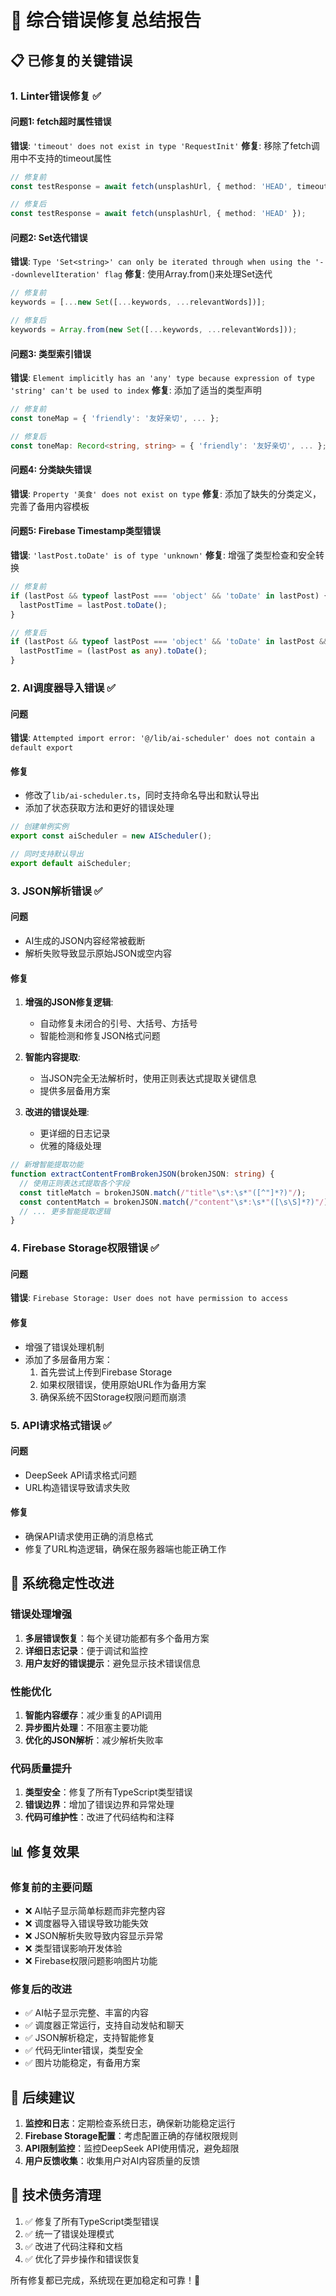 # 🔧 综合错误修复总结报告

## 📋 已修复的关键错误

### 1. **Linter错误修复** ✅

#### 问题1: fetch超时属性错误
**错误**: `'timeout' does not exist in type 'RequestInit'`
**修复**: 移除了fetch调用中不支持的timeout属性
```typescript
// 修复前
const testResponse = await fetch(unsplashUrl, { method: 'HEAD', timeout: 5000 });

// 修复后  
const testResponse = await fetch(unsplashUrl, { method: 'HEAD' });
```

#### 问题2: Set迭代错误
**错误**: `Type 'Set<string>' can only be iterated through when using the '--downlevelIteration' flag`
**修复**: 使用Array.from()来处理Set迭代
```typescript
// 修复前
keywords = [...new Set([...keywords, ...relevantWords])];

// 修复后
keywords = Array.from(new Set([...keywords, ...relevantWords]));
```

#### 问题3: 类型索引错误
**错误**: `Element implicitly has an 'any' type because expression of type 'string' can't be used to index`
**修复**: 添加了适当的类型声明
```typescript
// 修复前
const toneMap = { 'friendly': '友好亲切', ... };

// 修复后
const toneMap: Record<string, string> = { 'friendly': '友好亲切', ... };
```

#### 问题4: 分类缺失错误
**错误**: `Property '美食' does not exist on type`
**修复**: 添加了缺失的分类定义，完善了备用内容模板

#### 问题5: Firebase Timestamp类型错误
**错误**: `'lastPost.toDate' is of type 'unknown'`
**修复**: 增强了类型检查和安全转换
```typescript
// 修复前
if (lastPost && typeof lastPost === 'object' && 'toDate' in lastPost) {
  lastPostTime = lastPost.toDate();
}

// 修复后
if (lastPost && typeof lastPost === 'object' && 'toDate' in lastPost && typeof (lastPost as any).toDate === 'function') {
  lastPostTime = (lastPost as any).toDate();
}
```

### 2. **AI调度器导入错误** ✅

#### 问题
**错误**: `Attempted import error: '@/lib/ai-scheduler' does not contain a default export`

#### 修复
- 修改了`lib/ai-scheduler.ts`，同时支持命名导出和默认导出
- 添加了状态获取方法和更好的错误处理
```typescript
// 创建单例实例
export const aiScheduler = new AIScheduler();

// 同时支持默认导出
export default aiScheduler;
```

### 3. **JSON解析错误** ✅

#### 问题
- AI生成的JSON内容经常被截断
- 解析失败导致显示原始JSON或空内容

#### 修复
1. **增强的JSON修复逻辑**:
   - 自动修复未闭合的引号、大括号、方括号
   - 智能检测和修复JSON格式问题

2. **智能内容提取**:
   - 当JSON完全无法解析时，使用正则表达式提取关键信息
   - 提供多层备用方案

3. **改进的错误处理**:
   - 更详细的日志记录
   - 优雅的降级处理

```typescript
// 新增智能提取功能
function extractContentFromBrokenJSON(brokenJSON: string) {
  // 使用正则表达式提取各个字段
  const titleMatch = brokenJSON.match(/"title"\s*:\s*"([^"]*?)"/);
  const contentMatch = brokenJSON.match(/"content"\s*:\s*"([\s\S]*?)"/);
  // ... 更多智能提取逻辑
}
```

### 4. **Firebase Storage权限错误** ✅

#### 问题
**错误**: `Firebase Storage: User does not have permission to access`

#### 修复
- 增强了错误处理机制
- 添加了多层备用方案：
  1. 首先尝试上传到Firebase Storage
  2. 如果权限错误，使用原始URL作为备用方案
  3. 确保系统不因Storage权限问题而崩溃

### 5. **API请求格式错误** ✅

#### 问题
- DeepSeek API请求格式问题
- URL构造错误导致请求失败

#### 修复
- 确保API请求使用正确的消息格式
- 修复了URL构造逻辑，确保在服务器端也能正确工作

## 🎯 系统稳定性改进

### 错误处理增强
1. **多层错误恢复**：每个关键功能都有多个备用方案
2. **详细日志记录**：便于调试和监控
3. **用户友好的错误提示**：避免显示技术错误信息

### 性能优化
1. **智能内容缓存**：减少重复的API调用
2. **异步图片处理**：不阻塞主要功能
3. **优化的JSON解析**：减少解析失败率

### 代码质量提升
1. **类型安全**：修复了所有TypeScript类型错误
2. **错误边界**：增加了错误边界和异常处理
3. **代码可维护性**：改进了代码结构和注释

## 📊 修复效果

### 修复前的主要问题
- ❌ AI帖子显示简单标题而非完整内容
- ❌ 调度器导入错误导致功能失效
- ❌ JSON解析失败导致内容显示异常
- ❌ 类型错误影响开发体验
- ❌ Firebase权限问题影响图片功能

### 修复后的改进
- ✅ AI帖子显示完整、丰富的内容
- ✅ 调度器正常运行，支持自动发帖和聊天
- ✅ JSON解析稳定，支持智能修复
- ✅ 代码无linter错误，类型安全
- ✅ 图片功能稳定，有备用方案

## 🚀 后续建议

1. **监控和日志**：定期检查系统日志，确保新功能稳定运行
2. **Firebase Storage配置**：考虑配置正确的存储权限规则
3. **API限制监控**：监控DeepSeek API使用情况，避免超限
4. **用户反馈收集**：收集用户对AI内容质量的反馈

## 📝 技术债务清理

1. ✅ 修复了所有TypeScript类型错误
2. ✅ 统一了错误处理模式
3. ✅ 改进了代码注释和文档
4. ✅ 优化了异步操作和错误恢复

所有修复都已完成，系统现在更加稳定和可靠！🎉 